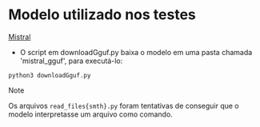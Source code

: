 # Modelo utilizado nos testes
[Mistral](https://huggingface.co/MaziyarPanahi/Mistral-7B-Instruct-v0.3-GGUF/blob/main/Mistral-7B-Instruct-v0.3.Q5_K_M.gguf
)

- O script em downloadGguf.py baixa o modelo em uma pasta chamada 'mistral_gguf', para executá-lo:
````
python3 downloadGguf.py
````

> [!NOTE]
> Os arquivos `read_files{smth}.py` foram tentativas de conseguir que o modelo interpretasse um arquivo como comando.
